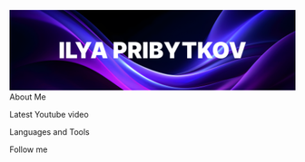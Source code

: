 [![Header](https://github.com/SashaNebo/SashaNebo/blob/main/assets/banner.png)](https://nevinnomyssk.hh.ru/applicant/resumes/view?resume=5ce33da2ff0715c9dd0039ed1f4470626e3362)
About Me

Latest Youtube video

Languages and Tools

Follow me
